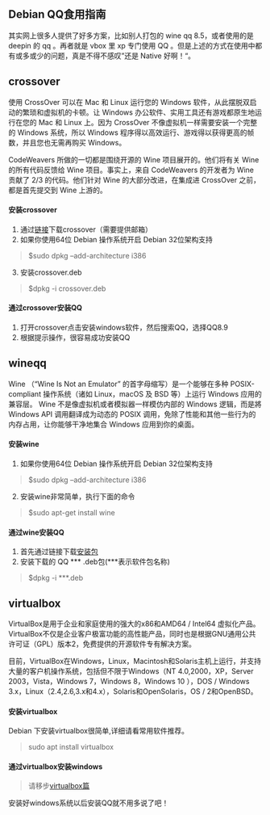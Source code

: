 ## Debian QQ食用指南
其实网上很多人提供了好多方案，比如别人打包的 wine qq 8.5，或者使用的是 deepin 的 qq 。再者就是 vbox 里 xp 专门使用 QQ 。但是上述的方式在使用中都有或多或少的问题，真是不得不感叹”还是 Native 好啊！“。

## crossover
使用 CrossOver 可以在 Mac 和 Linux 运行您的 Windows 软件，从此摆脱双启动的繁琐和虚拟机的卡顿。让 Windows 办公软件、实用工具还有游戏都原生地运行在您的 Mac 和 Linux 上。因为 CrossOver 不像虚拟机一样需要安装一个完整的 Windows 系统，所以 Windows 程序得以高效运行、游戏得以获得更高的帧数，并且您也无需再购买 Windows。

CodeWeavers 所做的一切都是围绕开源的 Wine 项目展开的。他们将有关 Wine 的所有代码反馈给 Wine 项目。事实上，来自 CodeWeavers 的开发者为 Wine 贡献了 2/3 的代码。他们针对 Wine 的大部分改进，在集成进 CrossOver 之前，都是首先提交到 Wine 上游的。

#### 安装crossover
1. 通过[链接](https://www.codeweavers.com/products/crossover-linux)下载crossover（需要提供邮箱）
2. 如果你使用64位 Debian 操作系统开启 Debian 32位架构支持
> $sudo dpkg –add-architecture i386

3. 安装crossover.deb
> $dpkg -i crossover.deb

#### 通过crossover安装QQ

1. 打开crossover点击安装windows软件，然后搜索QQ，选择QQ8.9
2. 根据提示操作，很容易成功安装QQ


## wineqq
Wine （“Wine Is Not an Emulator” 的首字母缩写）是一个能够在多种 POSIX-compliant 操作系统（诸如 Linux，macOS 及 BSD 等）上运行 Windows 应用的兼容层。 Wine 不是像虚拟机或者模拟器一样模仿内部的 Windows 逻辑，而是將 Windows API 调用翻译成为动态的 POSIX 调用，免除了性能和其他一些行为的内存占用，让你能够干净地集合 Windows 应用到你的桌面。

#### 安装wine
1. 如果你使用64位 Debian 操作系统开启 Debian 32位架构支持
> $sudo dpkg –add-architecture i386

2. 安装wine非常简单，执行下面的命令
> $sudo apt-get install wine

#### 通过wine安装QQ
1. 首先通过链接下载[安装包](http://pan.baidu.com/s/1kVgxs3t)
2. 安装下载的 QQ *** .deb包(***表示软件包名称)
> $dpkg -i ***.deb

## virtualbox
VirtualBox是用于企业和家庭使用的强大的x86和AMD64 / Intel64 虚拟化产品。VirtualBox不仅是企业客户极富功能的高性能产品，同时也是根据GNU通用公共许可证（GPL）版本2，免费提供的开源软件专有解决方案。

目前，VirtualBox在Windows，Linux，Macintosh和Solaris主机上运行，​​并支持大量的客户机操作系统，包括但不限于Windows（NT 4.0,2000，XP，Server 2003，Vista，Windows 7，Windows 8，Windows 10 ），DOS / Windows 3.x，Linux（2.4,2.6,3.x和4.x），Solaris和OpenSolaris，OS / 2和OpenBSD。

#### 安装virtualbox
Debian 下安装virtualbox很简单,详细请看常用软件推荐。
> sudo apt install virtualbox

#### 通过virtualbox安装windows
> 请移步[virtualbox篇]()

安装好windows系统以后安装QQ就不用多说了吧！



